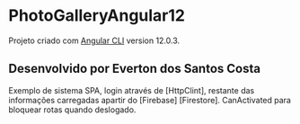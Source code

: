 # PhotoGalleryAngular12

Projeto criado com [Angular CLI](https://github.com/angular/angular-cli) version 12.0.3.

## Desenvolvido por Everton dos Santos Costa

Exemplo de sistema SPA, login através de [HttpClint], restante das informações carregadas apartir do [Firebase] [Firestore].
CanActivated para bloquear rotas quando deslogado. 